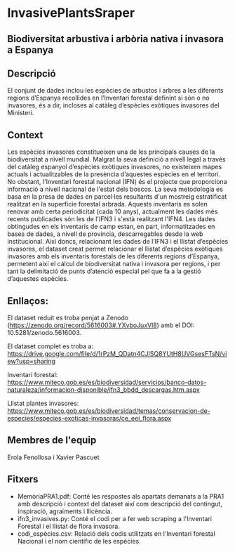 # InvasivePlantsSraper

## Biodiversitat arbustiva i arbòria nativa i invasora a Espanya
## Descripció
El conjunt de dades inclou les espècies de arbustos i arbres a les diferents regions d’Espanya recollides en l’Inventari forestal definint si són o no invasores, és a dir, incloses al catàleg d’espècies exòtiques invasores del Ministeri.

## Context
Les espècies invasores constitueixen una de les principals causes de la biodiversitat a nivell mundial. Malgrat la seva definició a nivell legal a través del catàleg espanyol d’espècies exòtiques invasores, no existeixen mapes actuals i actualitzables de la presència d’aquestes espècies en el territori. No obstant, l'Inventari forestal nacional (IFN) és el projecte que proporciona informació a nivell nacional de l'estat dels boscos. La seva metodologia es basa en la presa de dades en parcel·les resultants d'un mostreig estratificat realitzat en la superfície forestal arbrada. Aquests inventaris es solen renovar amb certa periodicitat (cada 10 anys), actualment les dades més recents publicades són les de l'IFN3 i s'està realitzant l'IFN4. Les dades obtingudes en els inventaris de camp estan, en part, informatitzades en bases de dades, a nivell de provincia, descarregables desde la web institucional. Així doncs, relacionant les dades de l’IFN3 i el llistat d’espècies invasores, el dataset creat permet relacionar el llistat d’espècies exòtiques invasores amb els inventaris forestals de les diferents regions d’Espanya, permetent així el càlcul de biodiversitat nativa i invasora per regions, i per tant la delimitació de punts d’atenció especial pel que fa a la gestió d’aquestes espècies.

## Enllaços:
El dataset reduit es troba penjat a Zenodo (https://zenodo.org/record/5616003#.YXvboJuxVl8) amb el DOI:  10.5281/zenodo.5616003.

El dataset complet es troba a: https://drive.google.com/file/d/1rPzM_QDatn4CJlSQ8YUtH8UVGsesFTsN/view?usp=sharing 

Inventari forestal: https://www.miteco.gob.es/es/biodiversidad/servicios/banco-datos-naturaleza/informacion-disponible/ifn3_bbdd_descargas.htm.aspx

Llistat plantes invasores: https://www.miteco.gob.es/es/biodiversidad/temas/conservacion-de-especies/especies-exoticas-invasoras/ce_eei_flora.aspx

## Membres de l'equip
Erola Fenollosa i Xavier Pascuet

## Fitxers
- MemòriaPRA1.pdf: Conté les respostes als apartats demanats a la PRA1 amb descripció i context del dataset així com descripció del contingut, inspiració, agraïments i llicència.
- ifn3_invasives.py: Conté el codi per a fer web scraping a l'Inventari Forestal i el llistat de flora invasora.
- codi_espècies.csv: Relació dels codis utilitzats en l'Inventari forestal Nacional i el nom científic de les espècies.
